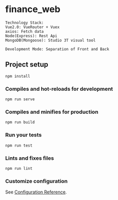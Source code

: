 # finance_web

```
Technology Stack:
Vue2.0: VueRouter + Vuex
axios: Fetch data
Node(Express): Rest Api
MongoDB(Mongoose): Studio 3T visual tool
```

```
Development Mode: Separation of Front and Back
```

## Project setup

```
npm install
```

### Compiles and hot-reloads for development

```
npm run serve
```

### Compiles and minifies for production

```
npm run build
```

### Run your tests

```
npm run test
```

### Lints and fixes files

```
npm run lint
```

### Customize configuration

See [Configuration Reference](https://cli.vuejs.org/config/).
